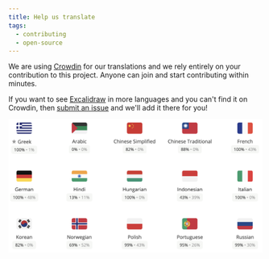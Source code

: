 ```yaml
---
title: Help us translate
tags:
  - contributing
  - open-source
---
```


We are using [Crowdin](https://crowdin.com/project/excalidraw) for our translations and we rely entirely on your contribution to this project. Anyone can join and start contributing within minutes.

If you want to see [Excalidraw](https://excalidraw.com) in more languages and you can't find it on Crowdin, then [submit an issue](https://github.com/excalidraw/excalidraw/issues/new) and we'll add it there for you!

[![Crowdin status](crowdin.png)](https://corowdin.com/project/excalidraw)
